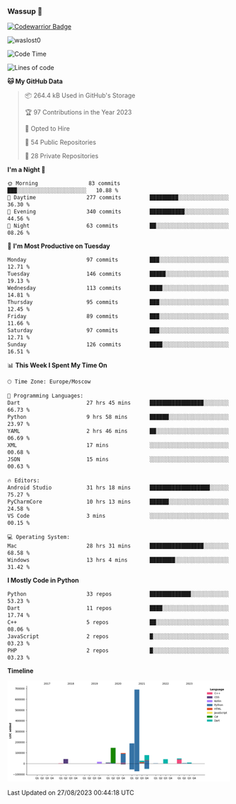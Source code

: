 ### Wassup 👋

[![Codewarrior Badge](https://www.codewars.com/users/waslost/badges/small)](https://www.codewars.com/users/waslost)

<p align="left"> <img src="https://komarev.com/ghpvc/?username=waslost0" alt="waslost0" /></p>

<!--START_SECTION:waka-->
![Code Time](http://img.shields.io/badge/Code%20Time-2%2C942%20hrs%2034%20mins-blue)

![Lines of code](https://img.shields.io/badge/From%20Hello%20World%20I%27ve%20Written-1.4%20million%20lines%20of%20code-blue)

**🐱 My GitHub Data** 

> 📦 264.4 kB Used in GitHub's Storage 
 > 
> 🏆 97 Contributions in the Year 2023
 > 
> 💼 Opted to Hire
 > 
> 📜 54 Public Repositories 
 > 
> 🔑 28 Private Repositories 
 > 
**I'm a Night 🦉** 

```text
🌞 Morning                83 commits          ███░░░░░░░░░░░░░░░░░░░░░░   10.88 % 
🌆 Daytime                277 commits         █████████░░░░░░░░░░░░░░░░   36.30 % 
🌃 Evening                340 commits         ███████████░░░░░░░░░░░░░░   44.56 % 
🌙 Night                  63 commits          ██░░░░░░░░░░░░░░░░░░░░░░░   08.26 % 
```
📅 **I'm Most Productive on Tuesday** 

```text
Monday                   97 commits          ███░░░░░░░░░░░░░░░░░░░░░░   12.71 % 
Tuesday                  146 commits         █████░░░░░░░░░░░░░░░░░░░░   19.13 % 
Wednesday                113 commits         ████░░░░░░░░░░░░░░░░░░░░░   14.81 % 
Thursday                 95 commits          ███░░░░░░░░░░░░░░░░░░░░░░   12.45 % 
Friday                   89 commits          ███░░░░░░░░░░░░░░░░░░░░░░   11.66 % 
Saturday                 97 commits          ███░░░░░░░░░░░░░░░░░░░░░░   12.71 % 
Sunday                   126 commits         ████░░░░░░░░░░░░░░░░░░░░░   16.51 % 
```


📊 **This Week I Spent My Time On** 

```text
🕑︎ Time Zone: Europe/Moscow

💬 Programming Languages: 
Dart                     27 hrs 45 mins      █████████████████░░░░░░░░   66.73 % 
Python                   9 hrs 58 mins       ██████░░░░░░░░░░░░░░░░░░░   23.97 % 
YAML                     2 hrs 46 mins       ██░░░░░░░░░░░░░░░░░░░░░░░   06.69 % 
XML                      17 mins             ░░░░░░░░░░░░░░░░░░░░░░░░░   00.68 % 
JSON                     15 mins             ░░░░░░░░░░░░░░░░░░░░░░░░░   00.63 % 

🔥 Editors: 
Android Studio           31 hrs 18 mins      ███████████████████░░░░░░   75.27 % 
PyCharmCore              10 hrs 13 mins      ██████░░░░░░░░░░░░░░░░░░░   24.58 % 
VS Code                  3 mins              ░░░░░░░░░░░░░░░░░░░░░░░░░   00.15 % 

💻 Operating System: 
Mac                      28 hrs 31 mins      █████████████████░░░░░░░░   68.58 % 
Windows                  13 hrs 4 mins       ████████░░░░░░░░░░░░░░░░░   31.42 % 
```

**I Mostly Code in Python** 

```text
Python                   33 repos            █████████████░░░░░░░░░░░░   53.23 % 
Dart                     11 repos            ████░░░░░░░░░░░░░░░░░░░░░   17.74 % 
C++                      5 repos             ██░░░░░░░░░░░░░░░░░░░░░░░   08.06 % 
JavaScript               2 repos             █░░░░░░░░░░░░░░░░░░░░░░░░   03.23 % 
PHP                      2 repos             █░░░░░░░░░░░░░░░░░░░░░░░░   03.23 % 
```



**Timeline**

![Lines of Code chart](https://raw.githubusercontent.com/waslost0/waslost0/master/assets/bar_graph.png)


 Last Updated on 27/08/2023 00:44:18 UTC
<!--END_SECTION:waka-->

